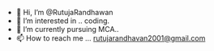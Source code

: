 - 👋 Hi, I’m @RutujaRandhawan
- 👀 I’m interested in .. coding.
- 🌱 I’m currently pursuing MCA..
- 📫 How to reach me ... rutujarandhavan2001@gmail.com



<!---
RutujaRandhawan/RutujaRandhawan is a ✨ special ✨ repository because its `README.md` (this file) appears on your GitHub profile.
You can click the Preview link to take a look at your changes.
--->
